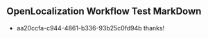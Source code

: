 ## OpenLocalization Workflow Test MarkDown
* aa20ccfa-c944-4861-b336-93b25c0fd94b thanks!

<!--HONumber=Aug16_HO3-->



